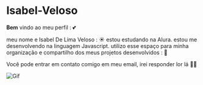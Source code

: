 # Isabel-Veloso

**Bem** vindo ao meu perfil : 💕

meu nome e Isabel De Lima Veloso : ☀️
estou estudando na Alura.
estou me desenvolvendo na linguagem Javascript.
utilizo esse espaço para minha organização e compartilho dos meus projetos desenvolvidos : 📲

Você pode entrar em contato comigo em meu email, irei responder lor lá 👍🏾

![Gif](https://github.com/IsabelVeloso/Isabel-Veloso/assets/169209696/539eaaca-3868-4d44-bd38-815832fdc6a7)
